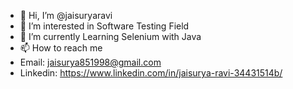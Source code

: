 - 👋 Hi, I’m @jaisuryaravi
- 👀 I’m interested in Software Testing Field
- 🌱 I’m currently Learning Selenium with Java
- 📫 How to reach me 
- Email: jaisurya851998@gmail.com
- Linkedin: https://www.linkedin.com/in/jaisurya-ravi-34431514b/

<!---
jaisuryaravi/jaisuryaravi is a ✨ special ✨ repository because its `README.md` (this file) appears on your GitHub profile.
You can click the Preview link to take a look at your changes.
--->
